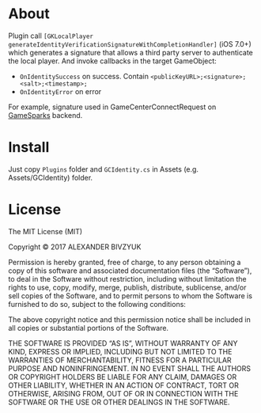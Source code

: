 # About
Plugin call `[GKLocalPlayer generateIdentityVerificationSignatureWithCompletionHandler]` (iOS 7.0+) which generates a signature that allows a third party server to authenticate the local player. And invoke callbacks in the target GameObject:
* `OnIdentitySuccess` on success. Contain `<publicKeyURL>;<signature>;<salt>;<timestamp>;`
* `OnIdentityError` on error

For example, signature used in GameCenterConnectRequest on [GameSparks](https://www.gamesparks.com/) backend.

# Install
Just copy `Plugins` folder and `GCIdentity.cs` in Assets (e.g. Assets/GCIdentity) folder.

# License
The MIT License (MIT)

Copyright © 2017 ALEXANDER BIVZYUK

Permission is hereby granted, free of charge, to any person obtaining a copy of this software and associated documentation files (the “Software”), to deal in the Software without restriction, including without limitation the rights to use, copy, modify, merge, publish, distribute, sublicense, and/or sell copies of the Software, and to permit persons to whom the Software is furnished to do so, subject to the following conditions:

The above copyright notice and this permission notice shall be included in all copies or substantial portions of the Software.

THE SOFTWARE IS PROVIDED “AS IS”, WITHOUT WARRANTY OF ANY KIND, EXPRESS OR IMPLIED, INCLUDING BUT NOT LIMITED TO THE WARRANTIES OF MERCHANTABILITY, FITNESS FOR A PARTICULAR PURPOSE AND NONINFRINGEMENT. IN NO EVENT SHALL THE AUTHORS OR COPYRIGHT HOLDERS BE LIABLE FOR ANY CLAIM, DAMAGES OR OTHER LIABILITY, WHETHER IN AN ACTION OF CONTRACT, TORT OR OTHERWISE, ARISING FROM, OUT OF OR IN CONNECTION WITH THE SOFTWARE OR THE USE OR OTHER DEALINGS IN THE SOFTWARE.
